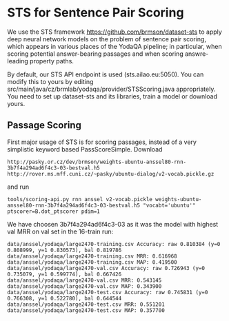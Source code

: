 STS for Sentence Pair Scoring
=============================

We use the STS framework https://github.com/brmson/dataset-sts to apply
deep neural network models on the problem of sentence pair scoring, which
appears in various places of the YodaQA pipeline; in particular, when
scoring potential answer-bearing passages and when scoring answre-leading
property paths.

By default, our STS API endpoint is used (sts.ailao.eu:5050).  You can modify
this to yours by editing src/main/java/cz/brmlab/yodaqa/provider/STSScoring.java
appropriately.  You need to set up dataset-sts and its libraries, train a model
or download yours.

Passage Scoring
---------------

First major usage of STS is for scoring passages, instead of a very simplistic
keyword based PassScoreSimple.  Download

	http://pasky.or.cz/dev/brmson/weights-ubuntu-anssel80-rnn-3b7f4a294ad6f4c3-03-bestval.h5
	http://rover.ms.mff.cuni.cz/~pasky/ubuntu-dialog/v2-vocab.pickle.gz

and run

	tools/scoring-api.py rnn anssel v2-vocab.pickle weights-ubuntu-anssel80-rnn-3b7f4a294ad6f4c3-03-bestval.h5 "vocabt='ubuntu'" ptscorer=B.dot_ptscorer pdim=1

We have choosen 3b7f4a294ad6f4c3-03 as it was the model with highest val MRR
on val set in the 16-train run:

	data/anssel/yodaqa/large2470-training.csv Accuracy: raw 0.810384 (y=0 0.808999, y=1 0.830573), bal 0.819786
	data/anssel/yodaqa/large2470-training.csv MRR: 0.616968
	data/anssel/yodaqa/large2470-training.csv MAP: 0.419500
	data/anssel/yodaqa/large2470-val.csv Accuracy: raw 0.726943 (y=0 0.735079, y=1 0.599774), bal 0.667426
	data/anssel/yodaqa/large2470-val.csv MRR: 0.543145
	data/anssel/yodaqa/large2470-val.csv MAP: 0.343900
	data/anssel/yodaqa/large2470-test.csv Accuracy: raw 0.745831 (y=0 0.766308, y=1 0.522780), bal 0.644544
	data/anssel/yodaqa/large2470-test.csv MRR: 0.551201
	data/anssel/yodaqa/large2470-test.csv MAP: 0.357700
